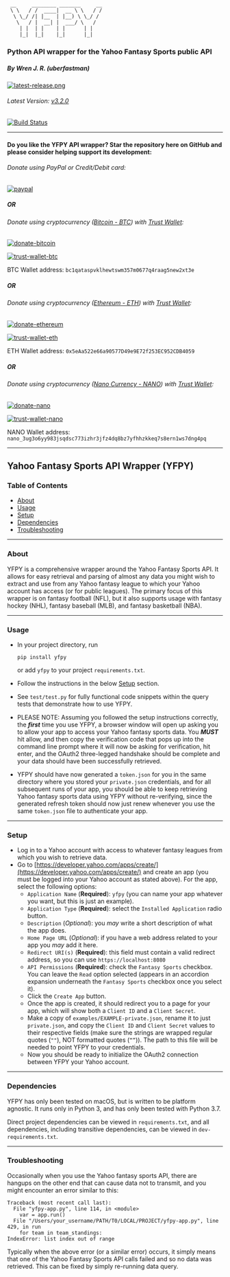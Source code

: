 ```
 __     ________ _______     __
 \ \   / /  ____|  __ \ \   / /
  \ \_/ /| |__  | |__) \ \_/ / 
   \   / |  __| |  ___/ \   /  
    | |  | |    | |      | |   
    |_|  |_|    |_|      |_|   
```

### Python API wrapper for the Yahoo Fantasy Sports public API
##### By Wren J. R. (uberfastman)

[![latest-release.png](resources/images/latest-release.png)](https://github.com/uberfastman/yfpy/releases/latest)

###### Latest Version: [v3.2.0](https://github.com/uberfastman/fantasy-football-metrics-weekly-report/releases/tag/v3.2.0)

[![Build Status](https://travis-ci.org/uberfastman/yfpy.svg?branch=develop)](https://travis-ci.org/uberfastman/yfpy)

---

#### Do you like the YFPY API wrapper? Star the repository here on GitHub and please consider helping support its development:

###### Donate using PayPal or Credit/Debit card:

[![paypal](resources/images/donate-paypal.png)](https://www.paypal.com/cgi-bin/webscr?cmd=_donations&business=VZZCNLRHH9BQS)

##### OR

###### Donate using cryptocurrency ([Bitcoin - BTC](https://share.trustwallet.com/ZoAkTpY1I9)) with [Trust Wallet](https://trustwallet.com):

[![donate-bitcoin](resources/images/donate-bitcoin.png)](https://share.trustwallet.com/ZoAkTpY1I9)

[![trust-wallet-btc](resources/images/trust-wallet-btc.png)](https://share.trustwallet.com/ZoAkTpY1I9)

BTC Wallet address: `bc1qataspvklhewtswm357m0677q4raag5new2xt3e`

##### OR

###### Donate using cryptocurrency ([Ethereum - ETH](https://share.trustwallet.com/MF8YBO01I9)) with [Trust Wallet](https://trustwallet.com):

[![donate-ethereum](resources/images/donate-ethereum.png)](https://share.trustwallet.com/MF8YBO01I9)

[![trust-wallet-eth](resources/images/trust-wallet-eth.png)](https://share.trustwallet.com/MF8YBO01I9)

ETH Wallet address: `0x5eAa522e66a90577D49e9E72f253EC952CDB4059`

##### OR

###### Donate using cryptocurrency ([Nano Currency - NANO](https://share.trustwallet.com/bNXsMA11I9)) with [Trust Wallet](https://trustwallet.com):

[![donate-nano](resources/images/donate-nano.png)](https://share.trustwallet.com/bNXsMA11I9)

[![trust-wallet-nano](resources/images/trust-wallet-nano.png)](https://share.trustwallet.com/bNXsMA11I9)

NANO Wallet address: `nano_3ug3o6yy983jsqdsc773izhr3jfz4dq8bz7yfhhzkkeq7s8ern1ws7dng4pq`

---

## Yahoo Fantasy Sports API Wrapper (YFPY)

### Table of Contents
* [About](#about)
* [Usage](#usage)
* [Setup](#setup)
* [Dependencies](#dependencies)
* [Troubleshooting](#troubleshooting)

---

<a name="about"></a>
### About

YFPY is a comprehensive wrapper around the Yahoo Fantasy Sports API. It allows for easy retrieval and parsing of almost any data you might wish to extract and use from any Yahoo fantasy league to which your Yahoo account has access (or for public leagues). The primary focus of this wrapper is on fantasy football (NFL), but it also supports usage with fantasy hockey (NHL), fantasy baseball (MLB), and fantasy basketball (NBA).
   
---

<a name="usage"></a>
### Usage

* In your project directory, run

    ```
    pip install yfpy
    ```
    
    or add `yfpy` to your project `requirements.txt`.
* Follow the instructions in the below [Setup](#setup) section.
* See `test/test.py` for fully functional code snippets within the query tests that demonstrate how to use YFPY.
* PLEASE NOTE: Assuming you followed the setup instructions correctly, the ***first*** time you use YFPY, a browser window will open up asking you to allow your app to access your Yahoo fantasy sports data. You ***MUST*** hit allow, and then copy the verification code that pops up into the command line prompt where it will now be asking for verification, hit enter, and the OAuth2 three-legged handshake should be complete and your data should have been successfully retrieved.
* YFPY should have now generated a `token.json` for you in the same directory where you stored your `private.json` credentials, and for all subsequent runs of your app, you should be able to keep retrieving Yahoo fantasy sports data using YFPY without re-verifying, since the generated refresh token should now just renew whenever you use the same `token.json` file to authenticate your app.

---

<a name="setup"></a>
### Setup

* Log in to a Yahoo account with access to whatever fantasy leagues from which you wish to retrieve data.
* Go to [https://developer.yahoo.com/apps/create/](https://developer.yahoo.com/apps/create/) and create an app (you must be logged into your Yahoo account as stated above). For the app, select the following options:
    * `Application Name` (**Required**): `yfpy` (you can name your app whatever you want, but this is just an example).
    * `Application Type` (**Required**): select the `Installed Application` radio button.
    * `Description` (*Optional*): you *may* write a short description of what the app does.
    * `Home Page URL` (*Optional*): if you have a web address related to your app you *may* add it here.
    * `Redirect URI(s)` (**Required**): this field must contain a valid redirect address, so you can use `https://localhost:8080`
    * `API Permissions` (**Required**): check the `Fantasy Sports` checkbox. You can leave the `Read` option selected (appears in an accordion expansion underneath the `Fantasy Sports` checkbox once you select it).
    * Click the `Create App` button.
    * Once the app is created, it should redirect you to a page for your app, which will show both a `Client ID` and a `Client Secret`.
    * Make a copy of `examples/EXAMPLE-private.json`, rename it to just `private.json`, and copy the `Client ID` and `Client Secret` values to their respective fields (make sure the strings are wrapped regular quotes (`""`), NOT formatted quotes (`“”`)). The path to this file will be needed to point YFPY to your credentials.
    * Now you should be ready to initialize the OAuth2 connection between YFPY your Yahoo account.

---

<a name="dependencies"></a>
### Dependencies

YFPY has only been tested on macOS, but is written to be platform agnostic. It runs only in Python 3, and has only been tested with Python 3.7.

Direct project dependencies can be viewed in `requirements.txt`, and all dependencies, including transitive dependencies, can be viewed in `dev-requirements.txt`.

---

<a name="troubleshooting"></a>
### Troubleshooting

Occasionally when you use the Yahoo fantasy sports API, there are hangups on the other end that can cause data not to transmit, and you might encounter an error similar to this:
```
Traceback (most recent call last):
  File "yfpy-app.py", line 114, in <module>
    var = app.run()
  File "/Users/your_username/PATH/T0/LOCAL/PROJECT/yfpy-app.py", line 429, in run
    for team in team_standings:
IndexError: list index out of range
```

Typically when the above error (or a similar error) occurs, it simply means that one of the Yahoo Fantasy Sports API calls failed and so no data was retrieved. This can be fixed by simply re-running data query.
